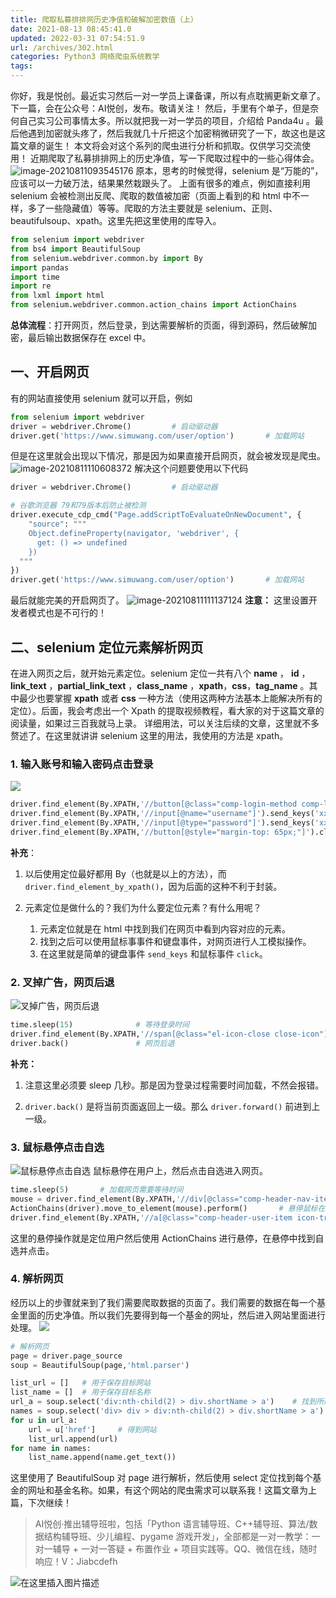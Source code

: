 ```yaml
---
title: 爬取私募排排网历史净值和破解加密数值（上）
date: 2021-08-13 08:45:41.0
updated: 2022-03-31 07:54:51.9
url: /archives/302.html
categories: Python3 网络爬虫系统教学
tags: 
---
```




你好，我是悦创。最近实习然后一对一学员上课备课，所以有点耽搁更新文章了。下一篇，会在公众号：AI悦创，发布。敬请关注！ 然后，手里有个单子，但是奈何自己实习公司事情太多。所以就把我一对一学员的项目，介绍给 Panda4u 。最后他遇到加密就头疼了，然后我就几十斤把这个加密稍微研究了一下，故这也是这篇文章的诞生！ 本文将会对这个系列的爬虫进行分析和抓取。仅供学习交流使用！ 近期爬取了私募排排网上的历史净值，写一下爬取过程中的一些心得体会。 ![image-20210811093545176](https://img-blog.csdnimg.cn/img_convert/34bd0e5c23d596cdf2d37bc2f7b8dc82.png) 原本，思考的时候觉得，selenium 是“万能的”，应该可以一力破万法，结果果然栽跟头了。 上面有很多的难点，例如直接利用 selenium 会被检测出反爬、爬取的数值被加密（页面上看到的和 html 中不一样，多了一些隐藏值）等等。爬取的方法主要就是 selenium、正则、beautifulsoup、xpath。这里先把这里使用的库导入。

```python
from selenium import webdriver
from bs4 import BeautifulSoup
from selenium.webdriver.common.by import By
import pandas
import time
import re
from lxml import html
from selenium.webdriver.common.action_chains import ActionChains        # 导入鼠标事件库
```

**总体流程**：打开网页，然后登录，到达需要解析的页面，得到源码，然后破解加密，最后输出数据保存在 excel 中。

## 一、开启网页

有的网站直接使用 selenium 就可以开启，例如

```python
from selenium import webdriver
driver = webdriver.Chrome()         # 启动驱动器
driver.get('https://www.simuwang.com/user/option')       # 加载网站
```

但是在这里就会出现以下情况，那是因为如果直接开启网页，就会被发现是爬虫。 ![image-20210811110608372](https://img-blog.csdnimg.cn/img_convert/d7a97a62b41457d50f2e5250978b99dc.png) 解决这个问题要使用以下代码

```python
driver = webdriver.Chrome()         # 启动驱动器

# 谷歌浏览器 79和79版本后防止被检测
driver.execute_cdp_cmd("Page.addScriptToEvaluateOnNewDocument", {
    "source": """
    Object.defineProperty(navigator, 'webdriver', {
      get: () => undefined
    })
  """
})
driver.get('https://www.simuwang.com/user/option')       # 加载网站
```

最后就能完美的开启网页了。 ![image-20210811111137124](https://img-blog.csdnimg.cn/img_convert/55a97cb462991d7d001c50924252d591.png) **注意：** 这里设置开发者模式也是不可行的！

## 二、selenium 定位元素解析网页

在进入网页之后，就开始元素定位。selenium 定位一共有八个 **name** ， **id** ，**link\_text** ，**partial\_link\_text** ，**class\_name** ，**xpath**，**css**，**tag\_name** 。其中最少也要掌握 **xpath** 或者 **css** 一种方法（使用这两种方法基本上能解决所有的定位）。后面，我会考虑出一个 Xpath 的提取视频教程，看大家的对于这篇文章的阅读量，如果过三百我就马上录。 详细用法，可以关注后续的文章，这里就不多赘述了。在这里就讲讲 selenium 这里的用法，我使用的方法是 xpath。

### 1\. 输入账号和输入密码点击登录

![](https://img-blog.csdnimg.cn/img_convert/62a5099148755727b483b00c3c8c818a.png)

```python
driver.find_element(By.XPATH,'//button[@class="comp-login-method comp-login-b2"]').click()      #点击账号密码登录
driver.find_element(By.XPATH,'//input[@name="username"]').send_keys('xxxxxxxxxxxx')      # 输入账号
driver.find_element(By.XPATH,'//input[@type="password"]').send_keys('xxxxxxxxxxxx')        # 输入密码
driver.find_element(By.XPATH,'//button[@style="margin-top: 65px;"]').click()            # 点击登录
```

**补充**：

1.  以后使用定位最好都用 By（也就是以上的方法），而 `driver.find_element_by_xpath()`，因为后面的这种不利于封装。
    
2.  元素定位是做什么的？我们为什么要定位元素？有什么用呢？
    
    1.  元素定位就是在 html 中找到我们在网页中看到内容对应的元素。
    2.  找到之后可以使用鼠标事事件和键盘事件，对网页进行人工模拟操作。
    3.  在这里就是简单的键盘事件 `send_keys` 和鼠标事件 `click`。

### 2\. 叉掉广告，网页后退

![叉掉广告，网页后退](https://img-blog.csdnimg.cn/img_convert/be341a884dc36129fad78f276a042cce.png)

```python
time.sleep(15)              # 等待登录时间
driver.find_element(By.XPATH,'//span[@class="el-icon-close close-icon"]').click()       # 叉掉广告
driver.back()               # 网页后退
```

**补充：**

1.  注意这里必须要 sleep 几秒。那是因为登录过程需要时间加载，不然会报错。
    
2.  `driver.back()` 是将当前页面返回上一级。那么 `driver.forward()` 前进到上一级。
    

### 3\. 鼠标悬停点击自选

![鼠标悬停点击自选](https://img-blog.csdnimg.cn/img_convert/af9d8aa0601231bc3ab41c82100abbe5.png) 鼠标悬停在用户上，然后点击自选进入网页。

```python
time.sleep(5)       # 加载网页需要等待时间
mouse = driver.find_element(By.XPATH,'//div[@class="comp-header-nav-item fz14"]/div/span[@class="ellipsis"]')
ActionChains(driver).move_to_element(mouse).perform()       # 悬停鼠标在名片
driver.find_element(By.XPATH,'//a[@class="comp-header-user-item icon-trade"]').click()      # 点击自选
```

这里的悬停操作就是定位用户然后使用 ActionChains 进行悬停，在悬停中找到自选并点击。

### 4\. 解析网页

经历以上的步骤就来到了我们需要爬取数据的页面了。我们需要的数据在每一个基金里面的历史净值。所以我们先要得到每一个基金的网址，然后进入网站里面进行处理。 ![](https://img-blog.csdnimg.cn/img_convert/046ae0a1a1c4a23ce72c7b058bf28f47.png)

```python
# 解析网页
page = driver.page_source
soup = BeautifulSoup(page,'html.parser')

list_url = []   # 用于保存目标网站
list_name = []  # 用于保存目标名称
url_a = soup.select('div:nth-child(2) > div.shortName > a')    # 找到所爬取的网页
names = soup.select('div> div > div:nth-child(2) > div.shortName > a')  # 找到名称
for u in url_a:
    url = u['href']     # 得到网站
    list_url.append(url)
for name in names:
    list_name.append(name.get_text())
```

这里使用了 BeautifulSoup 对 page 进行解析，然后使用 select 定位找到每个基金的网址和基金名称。如果，有这个网站的爬虫需求可以联系我！这篇文章为上篇，下次继续！

> AI悦创·推出辅导班啦，包括「Python 语言辅导班、C++辅导班、算法/数据结构辅导班、少儿编程、pygame 游戏开发」，全部都是一对一教学：一对一辅导 + 一对一答疑 + 布置作业 + 项目实践等。QQ、微信在线，随时响应！V：Jiabcdefh

![在这里插入图片描述](https://img-blog.csdnimg.cn/27fb0427813f4a5bafeb6cf275b4c9b2.png)